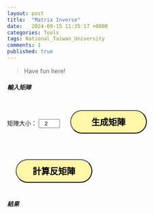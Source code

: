 ```yaml
---
layout: post
title:  "Matrix Inverse"
date:   2024-09-15 11:35:17 +0800
categories: Tools
tags: National_Taiwan_University
comments: 1
published: true
---
```


> Have fun here!

<html lang="zh-Hant">
<head>
    <meta charset="UTF-8">
    <meta name="viewport" content="width=device-width, initial-scale=1.0">
    <title>反矩陣計算器</title>
    <style>
        .matrix-container {
            margin-bottom: 20px;
        }
        input[type="number"] {
            width: 50px;
            text-align: center;
        }
        table {
            margin-bottom: 20px;
        }
        td {
            padding: 5px;
        }
        button{
				border-radius: 50px;
				background-color: #fff6a8;
				font-size: 20px;
				border-style: outset; 
				width: 180px;
				height: 55px;
				margin: 20px;
				font-weight: bold;
			}
    </style>
</head>
<body>
    <div class="matrix-container">
        <h5>輸入矩陣</h5>
        <label for="size">矩陣大小：</label>
        <input type="number" id="size" value="2" min="2" max="10">
        <button onclick="createMatrix()">生成矩陣</button>
        <div id="matrix"></div>
    </div>
    <button onclick="invertMatrix()">計算反矩陣</button>
    <h5>結果</h5>
    <div id="result"></div>
    <script>
        function createMatrix() {
            let size = document.getElementById('size').value;
            let matrixDiv = document.getElementById('matrix');
            matrixDiv.innerHTML = '';
            let table = document.createElement('table');
            for (let i = 0; i < size; i++) {
                let row = document.createElement('tr');
                for (let j = 0; j < size; j++) {
                    let cell = document.createElement('td');
                    let input = document.createElement('input');
                    input.type = 'number';
                    input.id = `matrix_${i}_${j}`;
                    cell.appendChild(input);
                    row.appendChild(cell);
                }
                table.appendChild(row);
            }
            matrixDiv.appendChild(table);
        }
        function getMatrixData() {
            let size = document.getElementById('size').value;
            let matrix = [];
            for (let i = 0; i < size; i++) {
                let row = [];
                for (let j = 0; j < size; j++) {
                    let value = document.getElementById(`matrix_${i}_${j}`).value;
                    row.push(parseFloat(value));
                }
                matrix.push(row);
            }
            return matrix;
        }
        function invertMatrix() {
            let matrix = getMatrixData();
            let size = matrix.length;
            let identityMatrix = [];
            for (let i = 0; i < size; i++) {
                identityMatrix[i] = [];
                for (let j = 0; j < size; j++) {
                    identityMatrix[i][j] = i === j ? 1 : 0;
                }
            }
            for (let i = 0; i < size; i++) {
                let pivot = matrix[i][i];
                if (pivot === 0) {
                    document.getElementById('result').innerText = '錯誤！無法計算反矩陣（可能是奇異矩陣）。';
                    return;
                }
                for (let j = 0; j < size; j++) {
                    matrix[i][j] /= pivot;
                    identityMatrix[i][j] /= pivot;
                }
                for (let k = 0; k < size; k++) {
                    if (k !== i) {
                        let factor = matrix[k][i];
                        for (let j = 0; j < size; j++) {
                            matrix[k][j] -= factor * matrix[i][j];
                            identityMatrix[k][j] -= factor * identityMatrix[i][j];
                        }
                    }
                }
            }
            let tableHTML = '<table>';
            for (let i = 0; i < size; i++) {
                tableHTML += "<tr>";
                for (let j = 0; j < size; j++) {
                    tableHTML += `<td>　　${identityMatrix[i][j].toFixed(2)}　　</td>`;
                }
                tableHTML += "</tr>";
            }
            tableHTML += '</table>';
            let resultDiv = document.getElementById('result');
            resultDiv.innerHTML = tableHTML;
        }
    </script>

</body>
</html>
